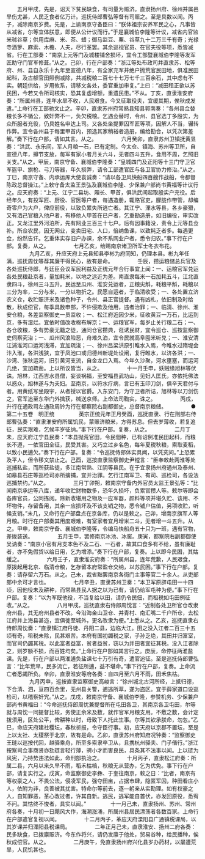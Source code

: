<!-- { "loadSidebar": true } -->
　　五月甲戌，先是，诏天下贫民缺食，有司量为赈济。直隶扬州府、徐州并属邑旱伤尤甚，人民乏食者亿万计。巡抚侍郎曹弘等督有司赈之。至是具数以闻。丙子，减除南京岁费。先是，上谕南京守备臣曰：“朕体祖宗安养军民之心，凡事皆从减省，尔等宜体朕意，即便从公计议而行。”于是襄城伯李隆等计议，减省内官监米秫谷草；供用库麻、米、茶、蜡；御马监豆、粟、谷草九十二万三千有奇；光禄寺酒箩、麻索、木檐、人夫，尽行革罢。其余巡视官员、在官夫役等项，悉皆减省。行在工部奏：“南京上元等门及城楼铺舍损坏，宜令工部暨襄城伯李隆等发军匠助守门官军修葺。”从之。己卯，行在户部奏：“浙江等处布政司并直隶苏、松等府、州、县自永乐十九年至宣德八年，有全家充军并绝户抛荒官民田地，俱准民田起科，及古额官田照例减除，共减税粮二百七十七万七千三百余石，其中虑有不实。朝廷供给，岁用攸系，请移文各处，委官重加审复。”上曰：“减田租正欲以苏民困，今若又令所司核实，恐其复虚增额，重遗民患。”不从。丁亥，直隶淮安府奏：“所属州县，连年水旱不收，人民艰食。今又征取役夫，宜缓其期，俟秋成发遣。”上命行在工部驰文止之。辛卯，直隶苏州府常熟县知县郭南奏：“各州县佥替粮长多不循公，致奸弊不一，负欠税粮。乞遇佥替时，令州、县官选丁多殷实，为众所服者充役，仍具姓名申达上司。又各处坐提罪囚军匠等项，因解人不当，辗转作弊。宜令各州县于每里甲首内，预选其家稍裕者造册，编给勘合，以凭次第差解。”奏下行在户部，请如其言。从之。
　　
　　六月癸卯，直隶苏州卫镇抚黄昱奏：“洪武、永乐间，军人月粮一石，已有定制。今太仓、镇海、苏州等卫所，自宣德八年，撙节支放，每军有家小者月关六斗，无者四斗五升，食用不周，乞照旧关支。”从之。甲辰，南京守备、襄城伯李隆奏：“皇城四门及正阳等十三门守卫官军盔甲、旗枪、弓刀等器，年久损弊，请令工部遣官匠与各卫官协力修治。”从之。丁巳，南京守备、内承运库大使袁诚奏：“请以各卫风快船四百艘作战船，令都督陈政总督操江。”上敕守备太监王景弘及襄城伯李隆、少保兼户部尚书黄福等计议行之。应天府奏：“上元、江宁二县坊、厢长、甲首，俱洪武间起取殷实户充役。后经年久，有投军匠、厨役、官医等户者，每遇造册，辄赂官吏，朦胧作带管，却编奇零户为大户，俾应前役，以致负累失所逃亡者。其江宁、溧水等县，各乡豪猾，又有洒己官粮入他户者，有移他人甲首在已户者，乞重勘造册，如旧编役，审实改正。又龙江里外河泊所，先有网业三百三十七户。后有因事籍没，责令上元等县佥补。所佥农民，因无网业，变卖田宅、人口，倍纳鱼课，以致耗乏者多。每遇更佥，纷然告讦。乞重体实存旧户办课，余不系网业户者，悉令归农。”事下行在户部。复奏，从之。
　　
　　七月乙亥，给赐南京诸卫所军士冬衣布花。
　　
　　九月乙亥，升应天府上元县知县李彬为府同知，仍理本县。彬九年任满，巡抚周忱等荐其廉干得民心，故有是命。
　　
　　壬辰，攒运粮储总兵官及各处巡抚侍郎，与廷臣会议军民利益及正统元年合行事宜上闻：一、运粮官军兑运各处民粮赴京者，量加耗米，以地之远近为差。南直隶每米一石加耗五斗，江北直隶四斗，徐州三斗五升。民运至瓜州、淮安兑运者，正粮尖斛，耗粮平斛，耗粮以三分为率，二分与米，一分以物折之。民愿自运者，于临清收受；一、各处置立济农义仓，收贮赈济米及诸色种子，令州、县正官提督。遇有凶札，依旧制及时给散，秋成偿官，每季具数申部，不许侵欺及他用，违者治罪；一、临清、徐州、淮安仓粮，各差监察御史一员监收；一、松江府近因少米，征收黄豆一万石，比运到京，多有湿烂。宜依时值改收棉布解京；一、运粮官军，每岁止关行粮二石；一、各仓收粮，多有势豪无籍之徒，通同仓官攒典，诳诱民财，宜令巡仓、巡按监察御史伺察究治；一、瓜州风浪险恶，舟难久泊，宜令民就高阜囤米听兑；一、淮安清江浦淮河口运河浅滞，宜加疏浚；一、徐州吕梁洪原引睢水入焉，今睢水过隋堤会汴入淮，各洪浅狭，宜于凤池口或归德州新堤处设闸，复行睢水，以济各洪；一、沙湾、张秋运河，旧引黄河支流，自金龙口入焉。今年久沙聚，河水壅塞，而运河几绝，宜加疏凿。上以所议皆当，从之。
　　
　　十一月壬申，妖贼缘旭林等伏诛。旭林，江西吉水县僧，妄谈祸福，至安福县武功山，见妇人匡氏，亦依托佛法以惑众，旭林遂与为夫妇。至南京，以符水疗病，言已有玉印刀剑，俱辛天君付与者。用黄纸写坐殿宇，从者授以官爵。入东安门，为守卫者所诘，旭林等以刀剑伤之，官军追至东华门外擒获，械送京师。上命法司鞫实，诛之。
　　
　　丙戌，升行在通政司左通政周钤为行在都察院右副都御史，总督南京粮储。
　　
　　●第二十五卷　明正统
　　
　　英宗正统元年正月癸酉，巡抚直隶、行在刑部右侍郎曹弘奏：“直隶淮安府所属饥民，蒙赈济粮米，方得苏息。但去岁薄收，若复追征，民实艰难，乞候丰岁征纳。”事下行在户部。复奏，从之。
　　
　　二月丁未，应天府江宁县民奏：“本县抛荒官田，令民佃种，已有诏例准民田起科，而粮长不遵，一依官田全征，民受其害。又巧立过乡名色，每年夏税秋粮，索取麦稻，以致小民逋欠。”奏下行在户部。复奏：“令巡抚侍郎体实具闻，以凭究问。”上恐累及平人，但令移文禁止之。己酉，巡按直隶监察御史尹镗言：“臣奉敕赴两淮等处巡捕私盐，而所获盐徒，多江南常熟、江阴等县民。在于宜隶扬州府通州及泰州、如皋县石庄等巡检司亦所擒捕，宜并治罪。乞行江南军卫、有司、巡检司，各设法巡捕禁约。”从之。
　　
　　三月丁卯朔，敕南京守备内外官员太监王景弘等：“比闻南京承运等八库，递年收贮财物数多，恐年久损坏，负累官攒人等。敕尔等即会各库官员，公同拣阅。除新收堪用之物及一应军器，颜料等项并堪久贮、该用、不坏物件，存留备用，其余一应损坏及不该支销之物，悉令铺户估值，另项收贮，听候支销。”未几，又命行在户部盘点在京各库，仍以是敕之。己卯，增南京旗军人等月粮。时行在户部奏其用度艰难，有室家者宜月增米二斗，无者增一斗五升。从之。甲申，敕南京守备、襄城伯李隆等，令编马快船舟五十只为一班，遇有官物，差拨装送。
　　
　　五月壬申，罢修南京冰池、冰窖。庚寅，都察院右副都御使吴讷奏：“南京小官有月支本色不及二石、一石者，故其口食多有不给，虽有廉耻者，亦不免假贷以给日用，乞为增添。”奏下行在户部，复奏。上以即今民困，其姑缓之。
　　
　　六月壬子，直隶淮安府奏：“所属州县，连年荒歉，人民艰食，原拨起用北京、临清仓粮，乞存留本府常盈仓交纳，以苏民困。”事下行在户部。复奏：请存留六万石。从之。己未，裁省黜罢南京各衙门主事等官二十余人。从吏部郎中余可才言也。
　　
　　七月辛丑，直隶苏州卫奏：“本卫军原辟屯田一十四顷，因他役未及耕种，而常熟县民人据之以为已有，请仍给军屯种为便。”事下行在户部。复奏：“以为军既他役，不当复给以田，请仍令民佃，而租税如屯田例征收。”从之。
　　
　　八月甲戌，巡抚直隶右侍郎周忱言：“近制各处卫所官仓改隶府州县，其无府州县者不改。今沿海金山卫仓、并青村、南汇嘴二千户所仓，去松江府并上海县甚迩，宜俱徙至城外，更名改隶为便。”上悉从之。乙亥，巡抚直隶右侍郎周忱奏：“直隶镇江府丹徒、丹阳二县，边临大江。田之没入江者二百三十五顷有奇，租税未除，民甚艰苦。本府有国初蠲税之家，子孙乏绝，其田并归富室，而官司仍蠲其税。以此富者益富，贫者益贫，窃以为并田者宜征其税。没入江者除之，则岁额不损，而百姓均矣。”上命行在户部如其言行之。庚辰，命停征两淮盐课。先是，行在户部以两淮逋负盐课七十万引有奇，遣官追征。至是巡抚侍郎曹弘言：“比年荒旱，民多流亡，若征所逋，益不堪命。”事下行在户部，复奏。上命流亡者悉蠲所负。辛卯，直隶淮安等府各奏：自四月至六月不雨，田禾焦枯。
　　
　　九月丙申，巡按直隶监察御史高峻言：“徐州城北古河所经，上抵归德，下合清、泗，亘四百余里，无州县关警，逋逃所萃，遂为盗区。宜于薛家道口设巡检司，以稽察奸宄。”从之。戊戌，敕南京守备、襄城伯李隆，参赞机务、少保兼户部尚书黄福曰：“今命巡抚侍郎周忧兼提督所在屯田各卫，其南京各卫屯田，尔等就与周忱一同提督比较，务使正余米及数，就作官军月粮支用。不敷之数，会计定拨须用，区处公平，俾耕种以时，毋致下人托此生事。尔等其钦承朕命，勿忽。”乙巳，命应天府建社稷坛，春秋祈报，令守臣行事。初，应天府以京郡不置坛，至是上以太社、太稷祭于北京，故有是命。乙卯，直隶苏州府知府况钟奏：“监察御史王琏以巡按代回，越驿乘舟，所至多索隶卒卫从，且携杭州驿夫、门子偕行。”浙江按察司佥事商贤亦劾琏言轻行薄，骋小才而害良民，具条其不法事以闻。上以琏为风宪，乃持势违法如此，命刑部执治之。
　　
　　十月丙子，直隶松江府奏：所属二县，六月以来久旱不雨，稻禾枯槁，秋粮无从营办，乞为优免。事下行在户部，请复实行之。戊寅，命监察御史李彝、于奎往南京，敕之日：“比者，南京有等权豪之人，不畏公法，侵凌军民，强夺田亩，占据市肆，隐匿军囚，种田看庄小人，依附为非，良善被其扰害。特命尔等前去，逐—躬亲从实勘理。如有权豪之人，自知罪恶，革心改过者，许其自新。逃民，逃军能自首伏，亦发回原役，悉宥不问。其怙终不悛者，具实以闻。”
　　
　　十一月己未，直隶扬州、苏州、常州府各奏，十月初一日飓风大作，海潮涨涌，所属州县居民漂荡者各数百家。上命行在户部遣官复视以闻。
　　
　　十二月丙子，革应天府溧阳县广通镇税课局，以其岁课并归溧阳县税课局。
　　
　　二年正月己未，直隶淮安、扬州二府各奏：民多缺食，已拨廪赈济。今东作将兴，请仍发廪于他处，贸易谷种，给民播种，俟秋成偿官。从之。
　　
　　二月庚午，免直隶扬州府兴化县岁办药材，以屡遭荒旱，人民饥甚也。
　　

